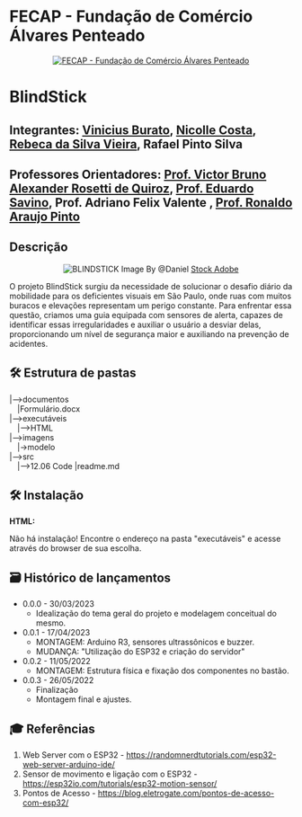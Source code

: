 # FECAP - Fundação de Comércio Álvares Penteado

<p align="center">
<a href= "https://www.fecap.br/"><img src="https://encrypted-tbn0.gstatic.com/images?q=tbn:ANd9GcRhZPrRa89Kma0ZZogxm0pi-tCn_TLKeHGVxywp-LXAFGR3B1DPouAJYHgKZGV0XTEf4AE&usqp=CAU" alt="FECAP - Fundação de Comércio Álvares Penteado" border="0"></a>
</p>

# BlindStick

## Integrantes: <a href="https://www.linkedin.com/in/viniciusburato/">Vinicius Burato</a>, <a href="https://www.linkedin.com/in/nicolle-costa-a85100211/">Nicolle Costa</a>, <a href="https://www.linkedin.com/in/rebeca-da-silva-vieira-850a83242/">Rebeca da Silva Vieira</a>, Rafael Pinto Silva</a>

## Professores Orientadores: <a href="https://www.linkedin.com/in/victorbarq/"> Prof. Victor Bruno Alexander Rosetti de Quiroz</a>, <a href="https://www.linkedin.com/in/eduardo-savino-gomes-77833a10/"> Prof. Eduardo Savino</a>, Prof. Adriano Felix Valente </a>, <a href="https://www.linkedin.com/in/ronaldo-araujo-pinto-3542811a/">Prof. Ronaldo Araujo Pinto </a>

## Descrição

<p align="center">
<img src="https://i0.wp.com/lhblind.org/wp-content/uploads/2021/10/AdobeStock_231187109-web.jpg?fit=2000%2C1329&ssl=1" alt="BLINDSTICK" border="0">
  Image By @Daniel </a> <a href="https://stock.adobe.com/br/contributor/207041792/daniel"> Stock Adobe </a>
</p>


O projeto BlindStick surgiu da necessidade de solucionar o desafio diário da mobilidade para os deficientes visuais em São Paulo, onde ruas com muitos buracos e elevações representam um perigo constante. Para enfrentar essa questão, criamos uma guia equipada com sensores de alerta, capazes de identificar essas irregularidades e auxiliar o usuário a desviar delas, proporcionando um nível de segurança maior e auxiliando na prevenção de acidentes.

## 🛠 Estrutura de pastas

|-->documentos<br>
  &emsp;|Formulário.docx<br>
|-->executáveis<br>
  &emsp;|-->HTML<br>
|-->imagens<br>
&emsp;|->modelo<br>
|-->src<br>
  &emsp;|-->12.06 Code
|readme.md<br>

## 🛠 Instalação

<b>HTML:</b>

Não há instalação!
Encontre o endereço na pasta "executáveis" e acesse através do browser de sua escolha.

## 🗃 Histórico de lançamentos

 * 0.0.0 - 30/03/2023
    * Idealização do tema geral do projeto e modelagem conceitual do mesmo.
 * 0.0.1 - 17/04/2023   
    * MONTAGEM: Arduino R3, sensores ultrassônicos e buzzer.
    * MUDANÇA: "Utilização do ESP32 e criação do servidor"
 * 0.0.2 - 11/05/2022
    * MONTAGEM: Estrutura física e fixação dos componentes no bastão.
 * 0.0.3 - 26/05/2022
    * Finalização
    * Montagem final e ajustes.


## 🎓 Referências

1. Web Server com o ESP32 - <https://randomnerdtutorials.com/esp32-web-server-arduino-ide/>
2. Sensor de movimento e ligação com o ESP32 - <https://esp32io.com/tutorials/esp32-motion-sensor/>
3. Pontos de Acesso - <https://blog.eletrogate.com/pontos-de-acesso-com-esp32/>
